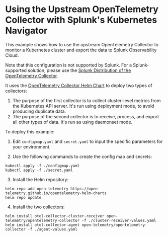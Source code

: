 # Using the Upstream OpenTelemetry Collector with Splunk's Kubernetes Navigator

This example shows how to use the upstream OpenTelemetry Collector to monitor a Kubernetes cluster and export the data to Splunk Observability Cloud. 

Note that this configuration is not supported by Splunk. For a Splunk-supported solution, please use the [Splunk Distribution of the OpenTelemetry Collector](https://docs.splunk.com/Observability/gdi/opentelemetry/opentelemetry.html). 

It uses the [OpenTelemetry Collector Helm Chart](https://opentelemetry.io/docs/kubernetes/helm/collector/) to deploy two types of collectors: 

1) The purpose of the first collector is to collect cluster-level metrics from the Kubernetes API server. It's run using deployment mode, to avoid producing duplicate data. 
2) The purpose of the second collector is to receive, process, and export all other types of data. It's run as using daemonset mode. 

To deploy this example:

1) Edit `configmap.yaml` and `secret.yaml` to input the specific parameters for your environment. 

2) Use the following commands to create the config map and secrets:

`kubectl apply -f ./configmap.yaml`\
`kubectl apply -f ./secret.yaml`

3) Install the Helm repository:

`helm repo add open-telemetry https://open-telemetry.github.io/opentelemetry-helm-charts` \
`helm repo update`

4) Install the two collectors: 

`helm install otel-collector-cluster-receiver open-telemetry/opentelemetry-collector -f ./cluster-receiver-values.yaml` \
`helm install otel-collector-agent open-telemetry/opentelemetry-collector -f ./agent-values.yaml`
